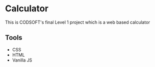 # Calculator

This is CODSOFT's final Level 1 project which is a web based calculator

## Tools

* CSS
* HTML
* Vanilla JS
